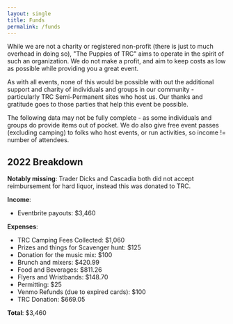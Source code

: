 ```yaml
---
layout: single
title: Funds
permalink: /funds
---
```

While we are not a charity or registered non-profit (there is just to much overhead in doing so), "The Puppies of TRC" aims to operate in the spirit of such an organization. We do not make a profit, and aim to keep costs as low as possible while providing you a great event. 

As with all events, none of this would be possible with out the additional support and charity of individuals and groups in our community - particularly TRC Semi-Permanent sites who host us. Our thanks and gratitude goes to those parties that help this event be possible.

The following data may not be fully complete - as some individuals and groups do provide items out of pocket. We do also give free event passes (excluding camping) to folks who host events, or run activities, so income != number of attendees.

## 2022 Breakdown

**Notably missing**: Trader Dicks and Cascadia both did not accept reimbursement for hard liquor, instead this was donated to TRC.

**Income**:
- Eventbrite payouts: $3,460

**Expenses**:
- TRC Camping Fees Collected: $1,060
- Prizes and things for Scavenger hunt: $125
- Donation for the music mix: $100
- Brunch and mixers: $420.99
- Food and Beverages: $811.26
- Flyers and Wristbands: $148.70
- Permitting: $25
- Venmo Refunds (due to expired cards): $100
- TRC Donation: $669.05

**Total**: $3,460


